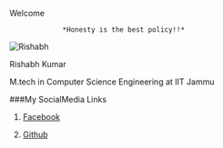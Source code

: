 Welcome 

                 *Honesty is the best policy!!*

![Rishabh](https://i.ytimg.com/vi/DmCDhWGsZLk/hqdefault.jpg)

Rishabh Kumar

M.tech in Computer Science Engineering at IIT Jammu

###My SocialMedia Links

1. [Facebook](https://www.facebook.com/profile.php?id=100004560270849)

2. [Github](https://github.com/18Rishabh)

